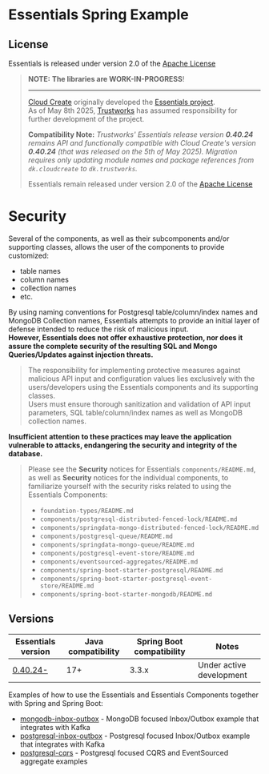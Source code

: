 # Essentials Spring Example

## License
Essentials is released under version 2.0 of the [Apache License](https://www.apache.org/licenses/LICENSE-2.0)

> **NOTE:** **The libraries are WORK-IN-PROGRESS**!
>- ---
> [Cloud Create](https://github.com/cloudcreate-dk) originally developed the [Essentials project](https://github.com/cloudcreate-dk/essentials-project).   
> As of May 8th 2025, [Trustworks](https://www.trustworks.dk) has assumed responsibility for further development of the project.
>
> **Compatibility Note:**
> *Trustworks' Essentials release version **0.40.24** remains API and functionally compatible with Cloud Create's version **0.40.24** (that was released on the 5th of May 2025).
> Migration requires only updating module names and package references from `dk.cloudcreate` to `dk.trustworks`.*
>
> Essentials remain released under version 2.0 of the [Apache License](https://www.apache.org/licenses/LICENSE-2.0)

# Security

Several of the components, as well as their subcomponents and/or supporting classes, allows the user of the components to provide customized:
- table names
- column names
- collection names
- etc.

By using naming conventions for Postgresql table/column/index names and MongoDB Collection names, Essentials attempts to provide an initial layer of defense intended to reduce the risk of malicious input.    
**However, Essentials does not offer exhaustive protection, nor does it assure the complete security of the resulting SQL and Mongo Queries/Updates against injection threats.**
> The responsibility for implementing protective measures against malicious API input and configuration values lies exclusively with the users/developers using the Essentials components and its supporting classes.  
> Users must ensure thorough sanitization and validation of API input parameters, SQL table/column/index names as well as MongoDB collection names.

**Insufficient attention to these practices may leave the application vulnerable to attacks, endangering the security and integrity of the database.**

> Please see the **Security** notices for Essentials `components/README.md`, as well as **Security** notices for the individual components, to familiarize yourself with the security
> risks related to using the Essentials Components:
> - `foundation-types/README.md`
> - `components/postgresql-distributed-fenced-lock/README.md`
> - `components/springdata-mongo-distributed-fenced-lock/README.md`
> - `components/postgresql-queue/README.md`
> - `components/springdata-mongo-queue/README.md`
> - `components/postgresql-event-store/README.md`
> - `components/eventsourced-aggregates/README.md`
> - `components/spring-boot-starter-postgresql/README.md`
> - `components/spring-boot-starter-postgresql-event-store/README.md`
> - `components/spring-boot-starter-mongodb/README.md`

## Versions

| Essentials version                                                             | Java compatibility | Spring Boot compatibility | Notes                      |
|--------------------------------------------------------------------------------|--------------------|---------------------------|----------------------------|
| [0.40.24-](https://github.com/trustworksdk/essentials-project/tree/main)     | 17+                | 3.3.x                     | Under active development   |

Examples of how to use the Essentials and Essentials Components together with Spring and Spring Boot:

- [mongodb-inbox-outbox](mongodb-inbox-outbox/README.md) - MongoDB focused Inbox/Outbox example that integrates with Kafka
- [postgresql-inbox-outbox](postgresql-inbox-outbox/README.md) - Postgresql focused Inbox/Outbox example that integrates with Kafka
- [postgresql-cqrs](postgresql-cqrs/README.md) - Postgresql focused CQRS and EventSourced aggregate examples
